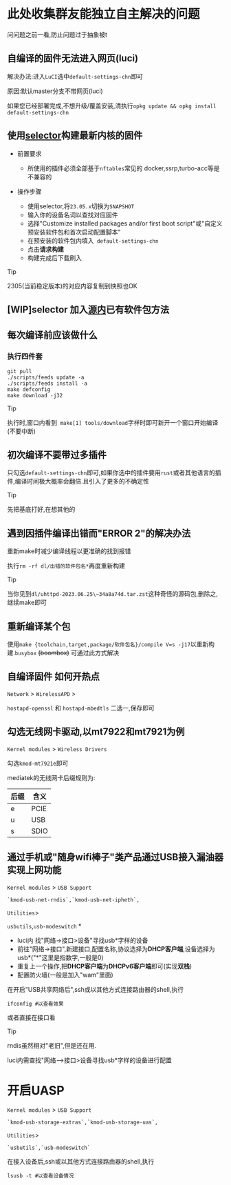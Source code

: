 # 此处收集群友能独立自主解决的问题

问问题之前一看,防止问题过于抽象被t

## 自编译的固件无法进入网页(luci)

  解决办法:进入`LuCI`选中`default-settings-chn`即可
  
  原因:默认master分支不带网页(luci)

  如果您已经部署完成,不想升级/覆盖安装,清执行`opkg update && opkg install default-settings-chn`

## 使用[selector](https://firmware-selector.immortalwrt.org/)构建最新内核的固件

* 前置要求
  
    * 所使用的插件必须全部基于`nftables`常见的 docker,ssrp,turbo-acc等是不兼容的

* 操作步骤
    * 使用selector,将`23.05.x`切换为`SNAPSHOT`
    * 输入你的设备名词以查找对应固件
    * 选择"Customize installed packages and/or first boot script"或"自定义预安装软件包和首次启动配置脚本"
    * 在预安装的软件包内填入` default-settings-chn`
    * 点击**请求构建**
    * 构建完成后下载刷入

> [!TIP]
> 2305(当前稳定版本)的对应内容复制到快照也OK

## [WIP]selector 加入[源内](https://help.mirrors.cernet.edu.cn/immortalwrt/)已有软件包方法

      
## 每次编译前应该做什么

  ### **执行四件套**
  
  ```
git pull
./scripts/feeds update -a
./scripts/feeds install -a
make defconfig
make download -j32
  ```

> [!TIP]
> 执行时,窗口内看到` make[1] tools/download`字样时即可新开一个窗口开始编译(不要中断)

## 初次编译不要带过多插件

  只勾选`default-settings-chn`即可,如果你选中的插件要用`rust`或者其他语言的插件,编译时间极大概率会翻倍.且引入了更多的不确定性

> [!TIP]
> 先把基底打好,在想其他的
>

## 遇到因插件编译出错而"ERROR 2"的解决办法

 
  重新make时减少编译线程以更准确的找到报错

  执行`rm -rf dl/出错的软件包名*`再度重新构建

> [!TIP]
> 当你见到`dl/uhttpd-2023.06.25\~34a8a74d.tar.zst`这种奇怪的源码包,删除之,继续make即可
> 
## 重新编译某个包  

 使用` make {toolchain,target,package/软件包名}/compile V=s -j17 `以重新构建.`busybox` ~~(boombox)~~ 可通过此方式解决

## 自编译固件 如何开热点
  `Network` > `WirelessAPD` > 

  `hostapd-openssl` 和 `hostapd-mbedtls` 二选一,保存即可

## 勾选无线网卡驱动,以mt7922和mt7921为例

  `Kernel modules` > `Wireless Drivers`

  勾选`kmod-mt7921e`即可

  mediatek的无线网卡后缀规则为:

  |  后缀  |  含义  |
  |-------|-------|
  |  e  |  PCIE  |
  |  u  |  USB  |
  |  s  |  SDIO  |

## 通过手机或"随身wifi棒子"类产品通过USB接入漏油器实现上网功能
  `Kernel modules` > `USB Support`
  
    `kmod-usb-net-rndis`,`kmod-usb-net-ipheth`,

  `Utilities`>

  `usbutils`,`usb-modeswitch`
*
  * luci内 找"网络->接口>设备"寻找usb*字样的设备
  * 前往"网络->接口",新建接口,配置名称,协议选择为**DHCP客户端**,设备选择为usb*("*"这里是指数字,一般是0)
  * 重复上一个操作,把**DHCP客户端**为**DHCPv6客户端**即可(实现**双栈**)
  * 配置防火墙(一般是加入"wam"里面)
  

  在开启"USB共享网络后",ssh或以其他方式连接路由器的shell,执行
    
    ifconfig #以查看效果

  或者直接在接口看
  
> [!TIP]
> rndis虽然相对"老旧",但是还在用.
>
> luci内需查找"网络-->接口>设备寻找usb*字样的设备进行配置
>

# 开启UASP

  `Kernel modules` > `USB Support`
  
    `kmod-usb-storage-extras`,`kmod-usb-storage-uas`,
  
  `Utilities`>
  
    `usbutils`,`usb-modeswitch`

  在接入设备后,ssh或以其他方式连接路由器的shell,执行

    lsusb -t #以查看设备情况
